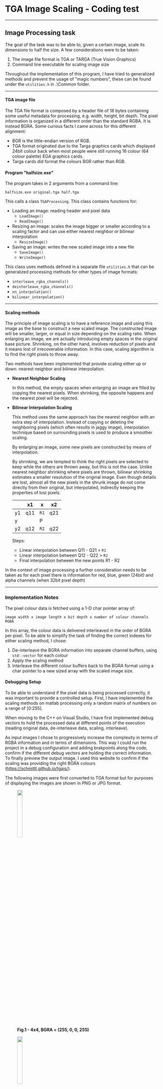 TGA Image Scaling - Coding test
============
___

## Image Processing task
The goal of the task was to be able to, given a certain image, scale its dimensions to half the size. A few considerations were to be taken:

1. The image file format is TGA or TARGA (True Vision Graphics)
2. Command line executable for scaling image size

Throughout the implementation of this program, I have tried to generalized methods and prevent the usage of "magic numbers", these can be found under the `utilities.h` in .\Common folder.

___
#### TGA image file

The TGA file format is composed by a header file of 18 bytes containing some useful metadata for processing, e.g. width, height, bit depth. The pixel information is organized in a different order than the standard RGBA. It is instead BGRA. Some curious facts I came across for this different alignment:
- BGR is the little-endian version of RGB.
- TGA format originated due to the Targa graphics cards which displayed 24bit colour back when most people were still running 16 colour (64 colour palette) EGA graphics cards.
- Targa cards did format the colours BGR rather than RGB.

#### Program "halfsize.exe"
The program takes in 2 arguments from a command line:

    halfsize.exe original.tga half.tga

This calls a class `TGAProcessing`. This class contains functions for:
- Loading an image: reading header and pixel data
    - `LoadImage()`
    - `ReadImage()`
- Resizing an image: scales the image bigger or smaller according to a scaling factor and can use either nearest neighbor or bilinear interpolation
    - `ResizeImage()`
- Saving an image: writes the new scaled image into a new file
    - `SaveImage()`
    - `WriteImage()`

This class uses methods defined in a separate file `utilities.h` that can be generalized processing methods for other types of image formats:

- `interleave_rgba_channels()`
- `deinterleave_rgba_channels()`
- `nn_interpolation()`
- `bilinear_interpolation()`

___
#### Scaling methods

The principle of image scaling is to have a reference image and using this image as the base to construct a new scaled image. The constructed image will be smaller, larger, or equal in size depending on the scaling ratio. When enlarging an image, we are actually introducing empty spaces in the original base picture. Shrinking, on the other hand, involves reduction of pixels and it means lost of irrecoverable information. In this case, scaling algorithm is to find the right pixels to throw away.

Two methods have been implemented that provide scaling either up or down: nearest neighbor and bilinear interpolation.

-  **Nearest Neighbor Scaling**

    In this method, the empty spaces when enlarging an image are filled by copying the nearest pixels. When shrinking, the opposite happens and the nearest pixel will be rejected.
- **Bilinear Interpolation Scaling**

    This method uses the same approach has the nearest neighbor with an extra step of interpolation. Instead of copying or deleting the neighboring pixels (which often results in jaggy image), interpolation technique based on surrounding pixels is used to produce a smoother scaling.

    By enlarging an image, some new pixels are constructed by means of interpolation.

    By shrinking, we are tempted to think the right pixels are selected to keep while the others are thrown away, but this is not the case. Unlike nearest neighbor shrinking where pixels are thrown, bilinear shrinking estimates a smaller resolution of the original image. Even though details are lost, almost all the new pixels in the shrunk image do not come directly from their original, but interpolated, indirectly keeping the properties of lost pixels.

    |    | x1  |  x   | x2  |
    |----|-----|------|-----|
    | y1 | q11 | `R1` | q21 |
    | y  |     |  P   |     |
    | y2 | q12 | `R2` | q22 |

    Steps:
    - Linear interpolation between Q11 - Q21 > `R1`
    - Linear interpolation between Q12 - Q22 > `R2`
    - Final interpolation between the new points R1 - R2

In the context of image processing a further consideration needs to be taken as for each pixel there is information for red, blue, green (24bit) and alpha channels (when 32bit pixel depth)

___
### Implementation Notes

The pixel colour data is fetched using a 1-D char pointer array of:

    image width x image length x bit depth x number of colour channels RGBA

In this array, the colour data is delivered interleaved in the order of BGRA per pixel. To be able to simplify the task of finding the correct indexes for either scaling method, I chose:
1. De-interleave the BGRA information into separate channel buffers, using `std::vector` for each colour
2. Apply the scaling method
3. Interleave the different colour buffers back to the BGRA format using a char pointer to a new sized array with the scaled image size.

#### Debugging Setup
To be able to understand if the pixel data is being processed correctly, it was important to provide a controlled setup. First, I have implemented the scaling methods on matlab processing only a random matrix of numbers on a range of [0:255].

When moving to the C++ on Visual Studio, I have first implemented debug vectors to hold the processed data at different points of the execution (reading original data, de-interleave data, scaling, interleave).

As input images I chose to progressively increase the complexity in terms of RGBA information and in terms of dimensions. This way I could run the project in a debug configuration and adding brakpoints along the code, confirm if the different debug vectors are holding the correct information. To finally preview the output image, I used this website to confirm if the scaling was providing the right BGRA colours (https://schmittl.github.io/tgajs/).

The following images were first converted to TGA format but for purposes of displaying the images are shown in PNG or JPG format.


<figure>
<img src="/Media/4_4_blue.png" style="width:20%;">
<figcaption align = "left"><b>Fig.1 - 4x4, BGRA = (255, 0, 0, 255) </b></figcaption>
</figure>

<figure>
<img src="/Media/4_4_alternative.png" style="width:20%;">
<figcaption align = "left"><b>Fig.2 - 4x4,  (255, 127, 127, 255)</b></figcaption>
</figure>

<figure>
<img src="/Media/24_24.png" style="width:20%;">
<figcaption align = "left"><b>Fig.3 - 24x24, 2 colours</b></figcaption>
</figure>

<figure>
<img src="/Media/24_24_alternative.png" style="width:20%;">
<figcaption align = "left"><b>Fig.4 - 24x24, 2 colours, irregular pattern</b></figcaption>
</figure>

<figure>
<img src="/Media/picture1.jpg" style="width:20%;">
<figcaption align = "left"><b>Fig.5 - Full colour picture</b></figcaption>
</figure>
<figure>
<img src="/Media/picture2.jpg" style="width:20%;">
<figcaption align = "left"><b>Fig.6 - Full colour picture</b></figcaption>
</figure>

\
I have added a DEBUG_FLAG macro that can be used to encapsulate prints to output console defining it as 1. Currently all the `std::cout` lines were removed but for future reference these could be save guarded by

    #if
    std::cout << "BGR colours = " << debugVecto[i] << std::endl
    #endif

___
### Personal Considerations
Coming from an audio DSP background, this task was both interesting and challenging. As an image processing task, it took me some time to be familiar with the metadata residing on the TGA header structure and how to collect this data. Furthermore, the initial reading on the pixel colour information was confusing as I did not know how the colours were stored (e,g, which order, how to retrieve the RBG value).

Coincidently, the abstraction level of RGBA values and the array manipulation (scaling) started to make quite some sense when I made the analogy with audio channels in an input buffer. From this point it was easier to understand what to do (interleave/de-interleave, nearest neighbor/bilinear interpolation). In the same way we have 3 or 4 channels of colours, we could have multiple channels of audio defining different audio configurations (mono, stereo or other multichannel setups).

It was also very helpful to export some of the test vectors as tables where I could see both color value and indexing (see figure 7)

<figure>
<img src="/Media/pixel_table.jpg" style="width:80%;">
<figcaption align = "left"><b>Fig.7 - Pixel table </b></figcaption>
</figure>
